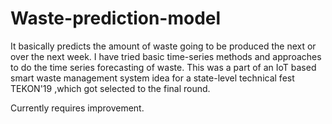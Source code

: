 # Waste-prediction-model
It basically predicts the amount of waste going to be produced the next or over the next week. I have tried basic time-series methods and approaches to do the time series forecasting of waste. This was a part of an IoT based smart waste management system idea for a state-level technical fest  TEKON'19  ,which got selected to the final round.

Currently requires improvement.
